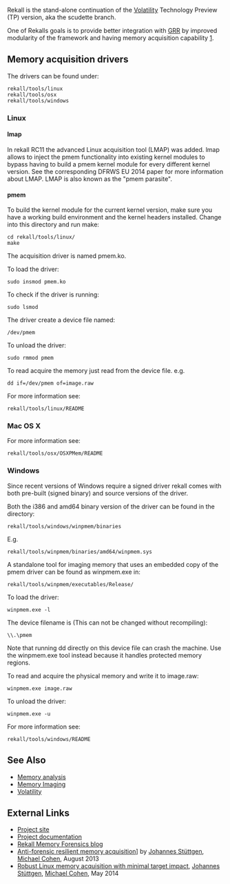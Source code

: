 Rekall is the stand-alone continuation of the
[Volatility](Volatility "wikilink") Technology Preview (TP) version, aka
the scudette branch.

One of Rekalls goals is to provide better integration with
[GRR](GRR "wikilink") by improved modularity of the framework and having
memory acquisition capability
[1](http://www.rekall-forensic.com/about.html).

## Memory acquisition drivers

The drivers can be found under:

    rekall/tools/linux
    rekall/tools/osx
    rekall/tools/windows

### Linux

#### lmap

In rekall RC11 the advanced Linux acquisition tool (LMAP) was added.
lmap allows to inject the pmem functionality into existing kernel
modules to bypass having to build a pmem kernel module for every
different kernel version. See the corresponding DFRWS EU 2014 paper for
more information about LMAP. LMAP is also known as the "pmem parasite".

#### pmem

To build the kernel module for the current kernel version, make sure you
have a working build environment and the kernel headers installed.
Change into this directory and run make:

    cd rekall/tools/linux/
    make

The acquisition driver is named pmem.ko.

To load the driver:

    sudo insmod pmem.ko

To check if the driver is running:

    sudo lsmod

The driver create a device file named:

    /dev/pmem

To unload the driver:

    sudo rmmod pmem

To read acquire the memory just read from the device file. e.g.

    dd if=/dev/pmem of=image.raw

For more information see:

    rekall/tools/linux/README

### Mac OS X

For more information see:

    rekall/tools/osx/OSXPMem/README

### Windows

Since recent versions of Windows require a signed driver rekall comes
with both pre-built (signed binary) and source versions of the driver.

Both the i386 and amd64 binary version of the driver can be found in the
directory:

    rekall/tools/windows/winpmem/binaries

E.g.

    rekall/tools/winpmem/binaries/amd64/winpmem.sys

A standalone tool for imaging memory that uses an embedded copy of the
pmem driver can be found as winpmem.exe in:

    rekall/tools/winpmem/executables/Release/

To load the driver:

    winpmem.exe -l

The device filename is (This can not be changed without recompiling):

    \\.\pmem

Note that running dd directly on this device file can crash the machine.
Use the winpmem.exe tool instead because it handles protected memory
regions.

To read and acquire the physical memory and write it to image.raw:

    winpmem.exe image.raw

To unload the driver:

    winpmem.exe -u

For more information see:

    rekall/tools/windows/README

## See Also

- [Memory analysis](Memory_analysis "wikilink")
- [Memory Imaging](Memory_Imaging "wikilink")
- [Volatility](Volatility "wikilink")

## External Links

- [Project site](http://www.rekall-forensic.com/)
- [Project documentation](http://www.rekall-forensic.com/docs.html)
- [Rekall Memory Forensics blog](http://rekall-forensic.blogspot.com/)
- [Anti-forensic resilient memory
  acquisition](http://www.rekall-forensic.com/docs/References/Papers/DFRWS2013.html)\]
  by [Johannes Stüttgen](Johannes_Stüttgen "wikilink"), [Michael
  Cohen](Michael_Cohen "wikilink"), August 2013
- [Robust Linux memory acquisition with minimal target
  impact](http://www.rekall-forensic.com/docs/References/Papers/DFRWS2014EU.html),
  [Johannes Stüttgen](Johannes_Stüttgen "wikilink"), [Michael
  Cohen](Michael_Cohen "wikilink"), May 2014